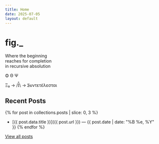 ```yaml
---
title: Home
date: 2025-07-05
layout: default
---
```


# fig._

Where the beginning<br>
reaches for completion<br>
in recursive absolution<br>

Φ Θ Ψ

Ξ₀ → /Ϊ̐\ → Σ̵υντετέλεσται

## Recent Posts

{% for post in collections.posts | slice: 0, 3 %}
- [{{ post.data.title }}]({{ post.url }}) — {{ post.date | date: "%B %e, %Y" }}
{% endfor %}

[View all posts](/posts)